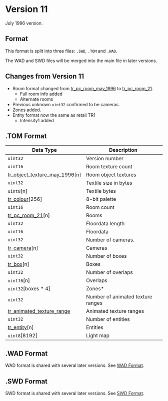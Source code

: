 # Version 11

July 1996 version.

## Format

This format is split into three files: `.SWD`, `.TOM` and `.WAD`.

The WAD and SWD files will be merged into the main file in later versions.

## Changes from Version 11

- Room format changed from [tr_pc_room_may_1996](tr_pc_room_may_1996.md) to [tr_pc_room_21](tr_pc_room_21.md).
  - Full room info added
  - Alternate rooms
- Previous unknown `uint32` confirmed to be cameras.
- Zones added.
- Entity format now the same as retail TR1
  - Intensity1 added

## .TOM Format

| Data Type | Description    |
| ----------| -------------  |
| `uint32`  | Version number |
| `uint16`  | Room texture count |
| [tr_object_texture_may_1996](tr_object_texture_may_1996.md)[n] | Room object textures |
| `uint32` | Textile size in bytes |
| `uint8`[n] | Textile bytes |
| [tr_colour](tr_colour.md)[256] | 8-bit palette |
| `uint16` | Room count |
| [tr_pc_room_21](tr_pc_room_21.md)[n] | Rooms |
| `uint32` | Floordata length |
| `uint16` | Floordata |
| `uint32` | Number of cameras. |
| [tr_camera](tr_camera.md)[n] | Cameras |
| `uint32` | Number of boxes |
| [tr_box](tr_box.md)[n] | Boxes |
| `uint32` | Number of overlaps |
| `uint16`[n] | Overlaps |
| `uint32`[boxes * 4] | Zones* |
| `uint32` | Number of animated texture ranges |
| [tr_animated_texture_range](tr_animated_texture_range.md) | Animated texture ranges |
| `uint32` | Number of entities |
| [tr_entity](tr_entity.md)[n] | Entities |
| `uint8`[8192] | Light map |

## .WAD Format

WAD format is shared with several later versions. See [WAD Format](wad.md).

## .SWD Format

SWD format is shared with several later versions. See [SWD Format](swd.md).

